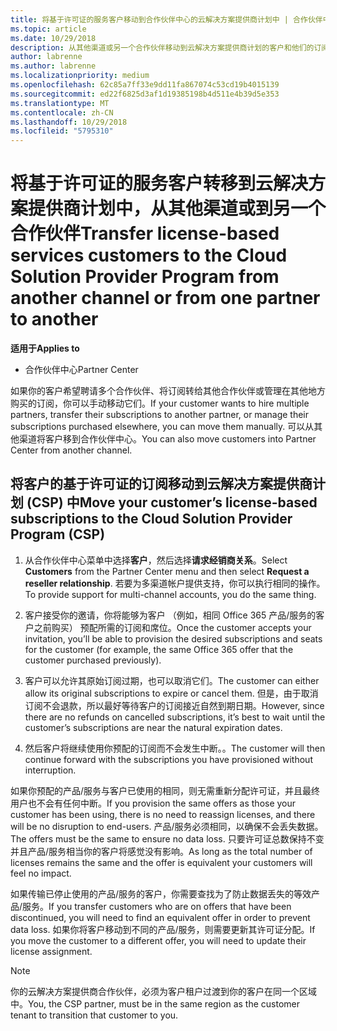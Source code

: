 ```yaml
---
title: 将基于许可证的服务客户移动到合作伙伴中心的云解决方案提供商计划中 | 合作伙伴中心
ms.topic: article
ms.date: 10/29/2018
description: 从其他渠道或另一个合作伙伴移动到云解决方案提供商计划的客户和他们的订阅。
author: labrenne
ms.author: labrenne
ms.localizationpriority: medium
ms.openlocfilehash: 62c85a7ff33e9dd11fa867074c53cd19b4015139
ms.sourcegitcommit: ed22f6825d3af1d19385198b4d511e4b39d5e353
ms.translationtype: MT
ms.contentlocale: zh-CN
ms.lasthandoff: 10/29/2018
ms.locfileid: "5795310"
---
```

# <a name="transfer-license-based-services-customers-to-the-cloud-solution-provider-program-from-another-channel-or-from-one-partner-to-another"></a><span data-ttu-id="2636e-103">将基于许可证的服务客户转移到云解决方案提供商计划中，从其他渠道或到另一个合作伙伴</span><span class="sxs-lookup"><span data-stu-id="2636e-103">Transfer license-based services customers to the Cloud Solution Provider Program from another channel or from one partner to another</span></span>

**<span data-ttu-id="2636e-104">适用于</span><span class="sxs-lookup"><span data-stu-id="2636e-104">Applies to</span></span>**

-  <span data-ttu-id="2636e-105">合作伙伴中心</span><span class="sxs-lookup"><span data-stu-id="2636e-105">Partner Center</span></span>

<span data-ttu-id="2636e-106">如果你的客户希望聘请多个合作伙伴、将订阅转给其他合作伙伴或管理在其他地方购买的订阅，你可以手动移动它们。</span><span class="sxs-lookup"><span data-stu-id="2636e-106">If your customer wants to hire multiple partners, transfer their subscriptions to another partner, or manage their subscriptions purchased elsewhere, you can move them manually.</span></span> <span data-ttu-id="2636e-107">可以从其他渠道将客户移到合作伙伴中心。</span><span class="sxs-lookup"><span data-stu-id="2636e-107">You can also move customers into Partner Center from another channel.</span></span>

## <a name="move-your-customers-license-based-subscriptions-to-the-cloud-solution-provider-program-csp"></a><span data-ttu-id="2636e-108">将客户的基于许可证的订阅移动到云解决方案提供商计划 (CSP) 中</span><span class="sxs-lookup"><span data-stu-id="2636e-108">Move your customer’s license-based subscriptions to the Cloud Solution Provider Program (CSP)</span></span>

1. <span data-ttu-id="2636e-109">从合作伙伴中心菜单中选择**客户**，然后选择**请求经销商关系**。</span><span class="sxs-lookup"><span data-stu-id="2636e-109">Select **Customers** from the Partner Center menu and then select **Request a reseller relationship**.</span></span> <span data-ttu-id="2636e-110">若要为多渠道帐户提供支持，你可以执行相同的操作。</span><span class="sxs-lookup"><span data-stu-id="2636e-110">To provide support for multi-channel accounts, you do the same thing.</span></span>

2.  <span data-ttu-id="2636e-111">客户接受你的邀请，你将能够为客户 （例如，相同 Office 365 产品/服务的客户之前购买） 预配所需的订阅和席位。</span><span class="sxs-lookup"><span data-stu-id="2636e-111">Once the customer accepts your invitation, you’ll be able to provision the desired subscriptions and seats for the customer (for example, the same Office 365 offer that the customer purchased previously).</span></span>

3. <span data-ttu-id="2636e-112">客户可以允许其原始订阅过期，也可以取消它们。</span><span class="sxs-lookup"><span data-stu-id="2636e-112">The customer can either allow its original subscriptions to expire or cancel them.</span></span> <span data-ttu-id="2636e-113">但是，由于取消订阅不会退款，所以最好等待客户的订阅接近自然到期日期。</span><span class="sxs-lookup"><span data-stu-id="2636e-113">However, since there are no refunds on cancelled subscriptions, it’s best to wait until the customer’s subscriptions are near the natural expiration dates.</span></span>

4. <span data-ttu-id="2636e-114">然后客户将继续使用你预配的订阅而不会发生中断。。</span><span class="sxs-lookup"><span data-stu-id="2636e-114">The customer will then continue forward with the subscriptions you have provisioned without interruption.</span></span>


<span data-ttu-id="2636e-115">如果你预配的产品/服务与客户已使用的相同，则无需重新分配许可证，并且最终用户也不会有任何中断。</span><span class="sxs-lookup"><span data-stu-id="2636e-115">If you provision the same offers as those your customer has been using, there is no need to reassign licenses, and there will be no disruption to end-users.</span></span> <span data-ttu-id="2636e-116">产品/服务必须相同，以确保不会丢失数据。</span><span class="sxs-lookup"><span data-stu-id="2636e-116">The offers must be the same to ensure no data loss.</span></span> <span data-ttu-id="2636e-117">只要许可证总数保持不变并且产品/服务相当你的客户将感觉没有影响。</span><span class="sxs-lookup"><span data-stu-id="2636e-117">As long as the total number of licenses remains the same and the offer is equivalent your customers will feel no impact.</span></span>

<span data-ttu-id="2636e-118">如果传输已停止使用的产品/服务的客户，你需要查找为了防止数据丢失的等效产品/服务。</span><span class="sxs-lookup"><span data-stu-id="2636e-118">If you transfer customers who are on offers that have been discontinued, you will need to find an equivalent offer in order to prevent data loss.</span></span> <span data-ttu-id="2636e-119">如果你将客户移动到不同的产品/服务，则需要更新其许可证分配。</span><span class="sxs-lookup"><span data-stu-id="2636e-119">If you move the customer to a different offer, you will need to update their license assignment.</span></span>

>[!NOTE]
><span data-ttu-id="2636e-120">你的云解决方案提供商合作伙伴，必须为客户租户过渡到你的客户在同一个区域中。</span><span class="sxs-lookup"><span data-stu-id="2636e-120">You, the CSP partner, must be in the same region as the customer tenant to transition that customer to you.</span></span> 



